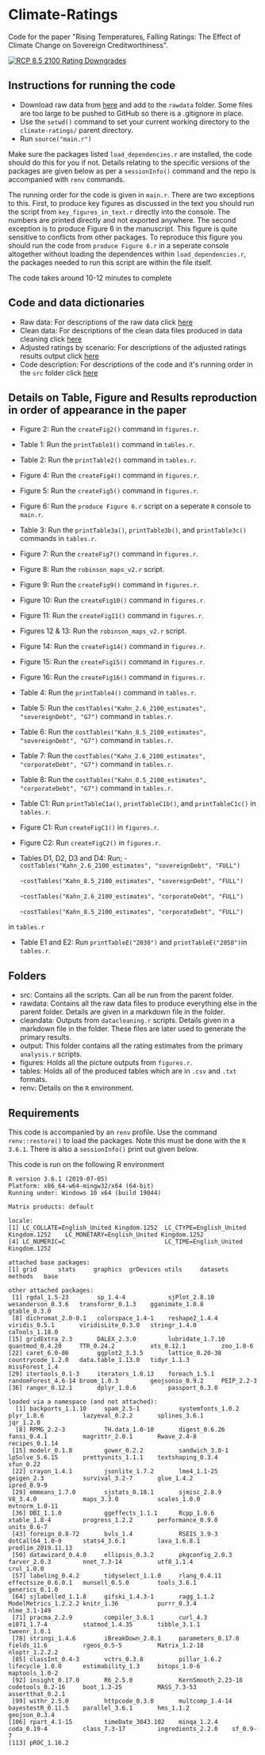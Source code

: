 # Climate-Ratings

Code for the paper "Rising Temperatures, Falling Ratings: The Effect of Climate Change on Sovereign Creditworthiness". 

[![RCP 8.5 2100 Rating Downgrades](https://github.com/mattdburke/Climate-Ratings/blob/main/figures/BS_map_robinson1_v2.jpg)](https://github.com/mattdburke/Climate-Ratings/blob/main/figures/BS_map_robinson1_v2.jpg)

## Instructions for running the code

* Download raw data from [here](https://pubsonline.informs.org/doi/10.1287/mnsc.2023.4869) and add to the `rawdata` folder. Some files are too large to be pushed to GitHub so there is a .gitignore in place.
* Use the `setwd()` command to set your current working directory to the `climate-ratings/` parent directory.
* Run `source("main.r")`

Make sure the packages listed `load_dependencies.r` are installed, the code should do this for you if not. Details relating to the specific versions of the packages are given below as per a `sessionInfo()` command and the repo is accompanied with `renv` commands. 

The running order for the code is given in `main.r`. There are two exceptions to this. First, to produce key figures as discussed in the text you should run the script from `key_figures_in_text.r` directly into the console. The numbers are printed directly and not exported anywhere. The second exception is to produce Figure 6 in the manuscript. This figure is quite sensitive to conflicts from other packages. To reproduce this figure you should run the code from `produce Figure 6.r` in a seperate console altogether without loading the dependences within `load_dependencies.r`, the packages needed to run this script are within the file itself. 

The code takes around 10-12 minutes to complete

## Code and data dictionaries

* Raw data: For descriptions of the raw data click [here](rawdata/data%20dictionary%20and%20instruction.md)
* Clean data: For descriptions of the clean data files produced in data cleaning click [here](cleandata/data_dictionary.md)
* Adjusted ratings by scenario: For descriptions of the adjusted ratings results output click [here](output/data_dictionary.md)
* Code description: For descriptions of the code and it's running order in the `src` folder click [here](src/script_description.md)

## Details on Table, Figure and Results reproduction in order of appearance in the paper

* Figure 2: Run the `createFig2()` command in `figures.r`.
* Table 1: Run the `printTable1()` command in `tables.r`.
* Table 2: Run the `printTable2()` command in `tables.r`.
* Figure 4: Run the `createFig4()` command in `figures.r`.
* Figure 5: Run the `createFig5()` command in `figures.r`.
* Figure 6: Run the `produce Figure 6.r` script on a seperate `R` console to `main.r`.
* Table 3: Run the `printTable3a()`, `printTable3b()`, and `printTable3c()` commands in `tables.r`.
* Figure 7: Run the `createFig7()` command in `figures.r`.
* Figure 8: Run the `robinson_maps_v2.r` script.
* Figure 9: Run the `createFig9()` command in `figures.r`.
* Figure 10: Run the `createFig10()` command in `figures.r`.
* Figure 11: Run the `createFig11()` command in `figures.r`.
* Figures 12 & 13: Run the `robinson_maps_v2.r` script.
* Figure 14: Run the `createFig14()` command in `figures.r`.
* Figure 15: Run the `createFig15()` command in `figures.r`.
* Figure 16: Run the `createFig16()` command in `figures.r`.
* Table 4: Run the `printTable4()` command in `tables.r`.
* Table 5: Run the `costTables("Kahn_2.6_2100_estimates", "sovereignDebt", "G7")` command in `tables.r`.
* Table 6: Run the `costTables("Kahn_8.5_2100_estimates", "sovereignDebt", "G7")` command in `tables.r`.
* Table 7: Run the `costTables("Kahn_2.6_2100_estimates", "corporateDebt", "G7")` command in `tables.r`.
* Table 8: Run the `costTables("Kahn_8.5_2100_estimates", "corporateDebt", "G7")` command in `tables.r`.
* Table C1: Run `printTableC1a()`, `printTableC1b()`, and `printTableC1c()` in `tables.r`.
* Figure C1: Run `createFigC1()` in `figures.r`.
* Figure C2: Run `createFigC2()` in `figures.r`.
* Tables D1, D2, D3 and D4: Run;
  -`costTables("Kahn_2.6_2100_estimates", "sovereignDebt", "FULL")`

  -`costTables("Kahn_8.5_2100_estimates", "sovereignDebt", "FULL")` 
  
  -`costTables("Kahn_2.6_2100_estimates", "corporateDebt", "FULL")` 
  
  -`costTables("Kahn_8.5_2100_estimates", "corporateDebt", "FULL")` 

in `tables.r`

* Table E1 and E2: Run `printTableE("2030")` and `printTableE("2050")`in `tables.r`.

## Folders

* src: Contains all the scripts. Can all be run from the parent folder.
* rawdata: Contains all the raw data files to produce everything else in the parent folder. Details are given in a markdown file in the folder.
* cleandata: Outputs from `datacleaning.r` scripts. Details given in a markdown file in the folder. These files are later used to generate the primary results.
* output: This folder contains all the rating estimates from the primary `analysis.r` scripts.
* figures: Holds all the picture outputs from `figures.r`.
* tables: Holds all of the produced tables which are in `.csv` and `.txt` formats.
* renv: Details on the `R` environment.

## Requirements

This code is accompanied by an `renv` profile. Use the command `renv::restore()` to load the packages. Note this must be done with the `R 3.6.1`. There is also a `sessionInfo()` print out given below.

This code is run on the following R environment
```
R version 3.6.1 (2019-07-05)
Platform: x86_64-w64-mingw32/x64 (64-bit)
Running under: Windows 10 x64 (build 19044)

Matrix products: default

locale:
[1] LC_COLLATE=English_United Kingdom.1252  LC_CTYPE=English_United Kingdom.1252    LC_MONETARY=English_United Kingdom.1252
[4] LC_NUMERIC=C                            LC_TIME=English_United Kingdom.1252    

attached base packages:
[1] grid      stats     graphics  grDevices utils     datasets  methods   base     

other attached packages:
 [1] rgdal_1.5-23        sp_1.4-4            sjPlot_2.8.10       wesanderson_0.3.6   transformr_0.1.3    gganimate_1.0.8     gtable_0.3.0       
 [8] dichromat_2.0-0.1   colorspace_1.4-1    reshape2_1.4.4      viridis_0.5.1       viridisLite_0.3.0   stringr_1.4.0       caTools_1.18.0     
[15] gridExtra_2.3       DALEX_2.3.0         lubridate_1.7.10    quantmod_0.4.20     TTR_0.24.2          xts_0.12.1          zoo_1.8-6          
[22] caret_6.0-86        ggplot2_3.3.5       lattice_0.20-38     countrycode_1.2.0   data.table_1.13.0   tidyr_1.1.3         missForest_1.4     
[29] itertools_0.1-3     iterators_1.0.13    foreach_1.5.1       randomForest_4.6-14 broom_1.0.3         geojsonio_0.9.2     PEIP_2.2-3         
[36] ranger_0.12.1       dplyr_1.0.6         passport_0.3.0     

loaded via a namespace (and not attached):
  [1] backports_1.1.10     spam_2.5-1           systemfonts_1.0.2    plyr_1.8.6           lazyeval_0.2.2       splines_3.6.1        jqr_1.2.0           
  [8] RPMG_2.2-3           TH.data_1.0-10       digest_0.6.26        fansi_0.4.1          magrittr_2.0.1       Rwave_2.4-8          recipes_0.1.14      
 [15] modelr_0.1.8         gower_0.2.2          sandwich_3.0-1       lpSolve_5.6.15       prettyunits_1.1.1    textshaping_0.3.4    xfun_0.22           
 [22] crayon_1.4.1         jsonlite_1.7.2       lme4_1.1-25          geigen_2.3           survival_3.2-7       glue_1.4.2           ipred_0.9-9         
 [29] emmeans_1.7.0        sjstats_0.18.1       sjmisc_2.8.9         V8_3.4.0             maps_3.3.0           scales_1.0.0         mvtnorm_1.0-11      
 [36] DBI_1.1.0            ggeffects_1.1.1      Rcpp_1.0.6           xtable_1.8-4         progress_1.2.2       performance_0.9.0    units_0.6-7         
 [43] foreign_0.8-72       bvls_1.4             RSEIS_3.9-3          dotCall64_1.0-0      stats4_3.6.1         lava_1.6.8.1         prodlim_2019.11.13  
 [50] datawizard_0.4.0     ellipsis_0.3.2       pkgconfig_2.0.3      farver_2.0.3         nnet_7.3-14          utf8_1.1.4           crul_1.0.0          
 [57] labeling_0.4.2       tidyselect_1.1.0     rlang_0.4.11         effectsize_0.6.0.1   munsell_0.5.0        tools_3.6.1          generics_0.1.0      
 [64] sjlabelled_1.1.8     gifski_1.4.3-1       ragg_1.1.2           ModelMetrics_1.2.2.2 knitr_1.36           purrr_0.3.4          nlme_3.1-149        
 [71] pracma_2.2.9         compiler_3.6.1       curl_4.3             e1071_1.7-4          statmod_1.4.35       tibble_3.1.1         tweenr_1.0.1        
 [78] stringi_1.4.6        iBreakDown_2.0.1     parameters_0.17.0    fields_11.6          rgeos_0.5-5          Matrix_1.2-18        nloptr_1.2.2.2      
 [85] classInt_0.4-3       vctrs_0.3.8          pillar_1.6.2         lifecycle_1.0.0      estimability_1.3     bitops_1.0-6         maptools_1.0-2      
 [92] insight_0.17.0       R6_2.5.0             KernSmooth_2.23-18   codetools_0.2-16     boot_1.3-25          MASS_7.3-53          assertthat_0.2.1    
 [99] withr_2.5.0          httpcode_0.3.0       multcomp_1.4-14      bayestestR_0.11.5    parallel_3.6.1       hms_1.1.2            geojson_0.3.4       
[106] rpart_4.1-15         timeDate_3043.102    minqa_1.2.4          coda_0.19-4          class_7.3-17         ingredients_2.2.0    sf_0.9-7            
[113] pROC_1.16.2   
```




